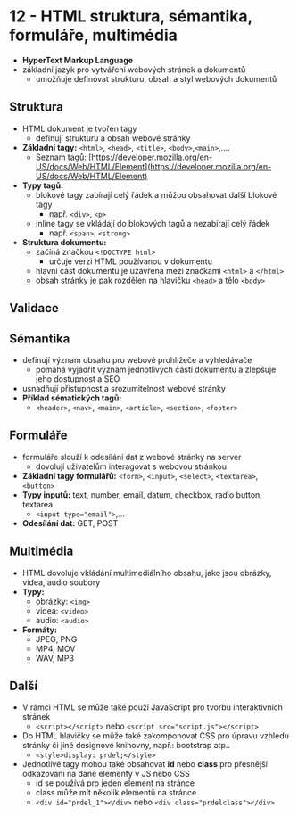 # 12 - HTML struktura, sémantika, formuláře, multimédia
- **HyperText Markup Language** 
- základní jazyk pro vytváření webových stránek a dokumentů
	- umožňuje definovat strukturu, obsah a styl webových dokumentů
## Struktura
- HTML dokument je tvořen tagy
	- definují strukturu a obsah webové stránky
- **Základní tagy:** `<html>`, `<head>`, `<title>`, `<body>`,`<main>`,.... 
	- Seznam tagů: [https://developer.mozilla.org/en-US/docs/Web/HTML/Element](https://developer.mozilla.org/en-US/docs/Web/HTML/Element)
- **Typy tagů:**
    - blokové tagy zabírají celý řádek a můžou obsahovat další blokové tagy 
	    - např. `<div>`, `<p>`
    - inline tagy se vkládají do blokových tagů a nezabírají celý řádek 
	    - např. `<span>`, `<strong>`
- **Struktura dokumentu:**
	- začíná značkou `<!DOCTYPE html>`
		- určuje verzi HTML používanou v dokumentu
	- hlavní část dokumentu je uzavřena mezi značkami `<html>` a `</html>`
	- obsah stránky je pak rozdělen na hlavičku `<head>` a tělo `<body>`
## Validace

## Sémantika
- definují význam obsahu pro webové prohlížeče a vyhledávače
	- pomáhá vyjádřit význam jednotlivých částí dokumentu a zlepšuje jeho dostupnost a SEO
- usnadňují přístupnost a srozumitelnost webové stránky
- **Příklad sématických tagů:** 
	- `<header>`, `<nav>`, `<main>`, `<article>`, `<section>`, `<footer>` 
## Formuláře
- formuláře slouží k odesílání dat z webové stránky na server
	- dovolují uživatelům interagovat s webovou stránkou
- **Základní tagy formulářů:** `<form>`, `<input>`, `<select>`, `<textarea>`, `<button>`
- **Typy inputů:** text, number, email, datum, checkbox, radio button, textarea
	- `<input type="email">`,...
- **Odesílání dat:** GET, POST
## Multimédia
- HTML dovoluje vkládání multimediálního obsahu, jako jsou obrázky, videa, audio soubory
- **Typy:**
	- obrázky: `<img>`
	- videa: `<video>`
	- audio: `<audio>`
- **Formáty:** 
	- JPEG, PNG
	- MP4, MOV
	- WAV, MP3
## Další
- V rámci HTML se může také použí JavaScript pro tvorbu interaktivních stránek
	- `<script></script>` nebo `<script src="script.js"></script>`
- Do HTML hlavičky se může také zakomponovat CSS pro úpravu vzhledu stránky či jiné designové knihovny, např.: bootstrap atp..
	- `<style>display: prdel;</style>`
- Jednotlivé tagy mohou také obsahovat **id** nebo **class** pro přesnější odkazování na dané elementy v JS nebo CSS
	- id se používá pro jeden element na stránce
	- class může mít několik elementů na stránce
	- `<div id="prdel_1"></div>` nebo `<div class="prdelclass"></div>` 
